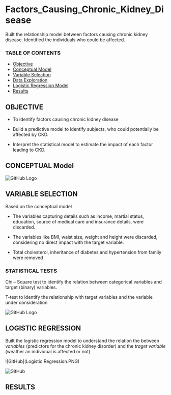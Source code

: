 # Factors_Causing_Chronic_Kidney_Disease
Built the relationship model between factors causing chronic kidney disease. Identified the individuals who could be affected.  

### TABLE OF CONTENTS
* [Objective](#objective)
* [Conceptual Model](#conceptual_model)
* [Variable Selection](#variable_selection)
* [Data Exploration](#data_exploration)
* [Logistic Regression Model](#logistic_regression_model)
* [Results](#results)

## OBJECTIVE 
* To  identify factors causing chronic kidney disease

* Build a predictive model to identify subjects, who could potentially be affected by CKD.

* Interpret the statistical model to estimate the impact of each factor leading to CKD.

## CONCEPTUAL Model

![GitHub Logo](conceptual_model.png)

## VARIABLE SELECTION

Based on the conceptual model

* The variables capturing details such as income, martial status, education, source of medical care and insurance details, were discarded.

* The variables like BMI, waist size, weight and height were discarded, considering no direct impact with the target variable.

* Total cholesterol, inheritance  of diabetes and hypertension from family were removed

### STATISTICAL TESTS

Chi – Square test to identify the relation between categorical variables and target (binary) variables.

T-test to identify the relationship with target variables and the variable under consideration

![GitHub Logo](data_exp.PNG)

## LOGISTIC REGRESSION

Built the logistic regression model to understand the relation the between *variables* (predictors for the chronic kidney disorder) and the *traget variable* (weather an individual is affected or not)

![GitHub](Logistic Regression.PNG)

![GitHub](results.PNG)

## RESULTS

